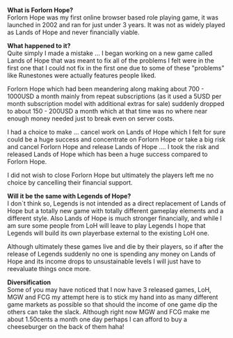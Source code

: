 ---
---
**What is Forlorn Hope?**  
Forlorn Hope was my first online browser based role playing game, it was launched in 2002 and ran for just under 3 years. It was not as widely played as Lands of Hope and never financially viable.

**What happened to it?**  
Quite simply I made a mistake ... I began working on a new game called Lands of Hope that was meant to fix all of the problems I felt were in the first one that I could not fix in the first one due to some of these "problems" like Runestones were actually features people liked.

Forlorn Hope which had been meandering along making about 700 - 1000USD a month mainly from repeat subscriptions (as it used a 5USD per month subscription model with additional extras for sale) suddenly dropped to about 150 - 200USD a month which at that time was no where near enough money needed just to break even on server costs.

I had a choice to make ... cancel work on Lands of Hope which I felt for sure could be a huge success and concentrate on Forlorn Hope or take a big risk and cancel Forlorn Hope and release Lands of Hope .... I took the risk and released Lands of Hope which has been a huge success compared to Forlorn Hope.

I did not wish to close Forlorn Hope but ultimately the players left me no choice by cancelling their financial support.

**Will it be the same with Legends of Hope?**  
I don\`t think so, Legends is not intended as a direct replacement of Lands of Hope but a totally new game with totally different gameplay elements and a different style. Also Lands of Hope is much stronger financially, and while I am sure some people from LoH will leave to play Legends I hope that Legends will build its own playerbase external to the existing LoH one.

Although ultimately these games live and die by their players, so if after the release of Legends suddenly no one is spending any money on Lands of Hope and its income drops to unsustainable levels I will just have to reevaluate things once more.

**Diversification**  
Some of you may have noticed that I now have 3 released games, LoH, MGW and FCG my attempt here is to stick my hand into as many different game markets as possible so that should the income of one game dip the others can take the slack. Although right now MGW and FCG make me about 1.50cents a month one day perhaps I can afford to buy a cheeseburger on the back of them haha!